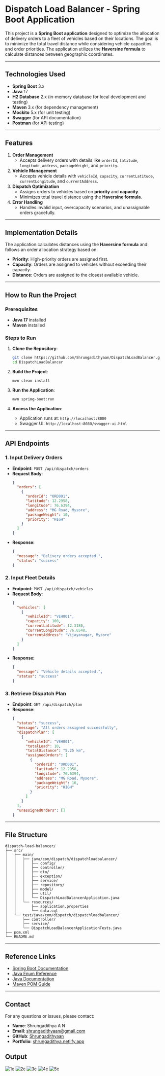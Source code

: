 # Dispatch Load Balancer - Spring Boot Application



This project is a **Spring Boot application** designed to optimize the allocation of delivery orders to a fleet of vehicles based on their locations. The goal is to minimize the total travel distance while considering vehicle capacities and order priorities. The application utilizes the **Haversine formula** to calculate distances between geographic coordinates.

---

## **Technologies Used**
- **Spring Boot** 3.x
- **Java** 17
- **H2 Database** 2.x (in-memory database for local development and testing)
- **Maven** 3.x (for dependency management)
- **Mockito** 5.x (for unit testing)
- **Swagger** (for API documentation)
- **Postman** (for API testing)

---

## **Features**
1. **Order Management**
   - Accepts delivery orders with details like `orderId`, `latitude`, `longitude`, `address`, `packageWeight`, and `priority`.
2. **Vehicle Management**
   - Accepts vehicle details with `vehicleId`, `capacity`, `currentLatitude`, `currentLongitude`, and `currentAddress`.
3. **Dispatch Optimization**
   - Assigns orders to vehicles based on **priority** and **capacity**.
   - Minimizes total travel distance using the **Haversine formula**.
4. **Error Handling**
   - Handles invalid input, overcapacity scenarios, and unassignable orders gracefully.

---

## **Implementation Details**

The application calculates distances using the **Haversine formula** and follows an order allocation strategy based on:
- **Priority**: High-priority orders are assigned first.
- **Capacity**: Orders are assigned to vehicles without exceeding their capacity.
- **Distance**: Orders are assigned to the closest available vehicle.

---

## **How to Run the Project**

### **Prerequisites**
- **Java 17** installed
- **Maven** installed

### **Steps to Run**
1. **Clone the Repository**:
   ```bash
   git clone https://github.com/Shrungadithyaan/DispatchLoadBalancer.git
   cd DispatchLoadBalancer
   ```

2. **Build the Project**:
   ```bash
   mvn clean install
   ```

3. **Run the Application**:
   ```bash
   mvn spring-boot:run
   ```

4. **Access the Application**:
   - Application runs at: `http://localhost:8080`
   - Swagger UI: `http://localhost:8080/swagger-ui.html`

---

## **API Endpoints**

### **1. Input Delivery Orders**
- **Endpoint**: `POST /api/dispatch/orders`
- **Request Body**:
  ```json
  {
    "orders": [
      {
        "orderId": "ORD001",
        "latitude": 12.2958,
        "longitude": 76.6394,
        "address": "MG Road, Mysore",
        "packageWeight": 10,
        "priority": "HIGH"
      }
    ]
  }
  ```
- **Response**:
  ```json
  {
    "message": "Delivery orders accepted.",
    "status": "success"
  }
  ```

### **2. Input Fleet Details**
- **Endpoint**: `POST /api/dispatch/vehicles`
- **Request Body**:
  ```json
  {
    "vehicles": [
      {
        "vehicleId": "VEH001",
        "capacity": 100,
        "currentLatitude": 12.3180,
        "currentLongitude": 76.6548,
        "currentAddress": "Vijayanagar, Mysore"
      }
    ]
  }
  ```
- **Response**:
  ```json
  {
    "message": "Vehicle details accepted.",
    "status": "success"
  }
  ```

### **3. Retrieve Dispatch Plan**
- **Endpoint**: `GET /api/dispatch/plan`
- **Response**:
  ```json
  {
    "status": "success",
    "message": "All orders assigned successfully",
    "dispatchPlan": [
      {
        "vehicleId": "VEH001",
        "totalLoad": 10,
        "totalDistance": "5.25 km",
        "assignedOrders": [
          {
            "orderId": "ORD001",
            "latitude": 12.2958,
            "longitude": 76.6394,
            "address": "MG Road, Mysore",
            "packageWeight": 10,
            "priority": "HIGH"
          }
        ]
      }
    ],
    "unassignedOrders": []
  }
  ```

---

## **File Structure**
```
dispatch-load-balancer/
├── src/
│   ├── main/
│   │   ├── java/com/dispatch/dispatchloadbalancer/
│   │   │   ├── config/
│   │   │   ├── controller/
│   │   │   ├── dto/
│   │   │   ├── exception/
│   │   │   ├── service/
│   │   │   ├── repository/
│   │   │   ├── model/
│   │   │   ├── util/
│   │   │   └── DispatchLoadBalancerApplication.java
│   │   └── resources/
│   │       ├── application.properties
│   │       └── data.sql
│   └── test/java/com/dispatch/dispatchloadbalancer/
│       ├── controller/
│       ├── service/
│       └── DispatchLoadBalancerApplicationTests.java
├── pom.xml
└── README.md
```

---

## **Reference Links**
- [Spring Boot Documentation](https://docs.spring.io/spring-boot/index.html)
- [Java Enum Reference](https://www.w3schools.com/java/ref_keyword_enum.asp)
- [Java Documentation](https://www.tutorialspoint.com/java/java_documentation.htm)
- [Maven POM Guide](https://maven.apache.org/pom.html)

---

## **Contact**
For any questions or issues, please contact:

- **Name**: Shrungadithya A N  
- **Email**: shrungadithyaan@gmail.com  
- **GitHub**: [Shrungadithyaan](https://github.com/Shrungadithyaan)  
- **Portfolio**: [shrungadithya.netlify.app](https://shrungadithya.netlify.app/)


## **Output**
![1c](https://github.com/user-attachments/assets/f44ed103-0a85-46c6-880f-bd59f7b2091b)
![2c](https://github.com/user-attachments/assets/fddace61-fb20-4a90-a8c2-9b75ca3b71ac)
![3c](https://github.com/user-attachments/assets/d26f061b-3f3c-4b2b-9c80-bb679fb9e675)
![4c](https://github.com/user-attachments/assets/789d2d22-98a5-4987-bd36-90389dce8346)
![5c](https://github.com/user-attachments/assets/38e36f13-df66-4baa-ac38-384e6b0511e9)


